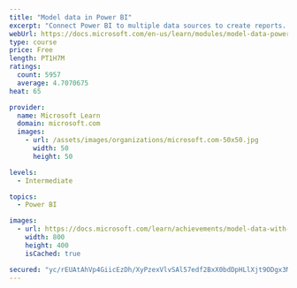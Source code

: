 ```yaml
---
title: "Model data in Power BI"
excerpt: "Connect Power BI to multiple data sources to create reports. Define the relationship between your data sources."
webUrl: https://docs.microsoft.com/en-us/learn/modules/model-data-power-bi/
type: course
price: Free
length: PT1H7M
ratings:
  count: 5957
  average: 4.7070675
heat: 65

provider:
  name: Microsoft Learn
  domain: microsoft.com
  images:
    - url: /assets/images/organizations/microsoft.com-50x50.jpg
      width: 50
      height: 50

levels:
  - Intermediate

topics:
  - Power BI

images:
  - url: https://docs.microsoft.com/learn/achievements/model-data-with-power-bi-desktop-social.png
    width: 800
    height: 400
    isCached: true

secured: "yc/rEUAtAhVp4GiicEzDh/XyPzexVlvSAl57edf2BxX0bdDpHLlXjt9ODgx3MPw/vuqpc+buP4+/myQoQ5/flawKeHmEpAe+i/nn6Xd+tt+HxNsqGonvJQgdrJVEpg2tDq+2Sa6/WYXy8PdLDKR1xn4z7lBCs4KkDFH4jDSsnwAKOpC8SbIBHmcKKNahrZSRDs7ZyW5NyKQuvazqfSlEpxgG3eVHbdlWtRLXhiyTfUL7ljYsM9F31Dga2Fqgd/wpu67K4j618oWoVun7SAcVf7z800Q+TA7BPgkNqjxzyOpISV3sRds9IDyvu3H68eoD6jOyEndDUaJL2UUyVnbzli9BL4qnEVCmKY/STbFPu1Xt25G/LxogvAIw5DwY/0mEXPSjZSc31BDsjUNLBT6/fy0mcQq0h06aDYKxxIakBNE=;HzPQnSpx6GhAPfKD64sdNA=="
---
```


